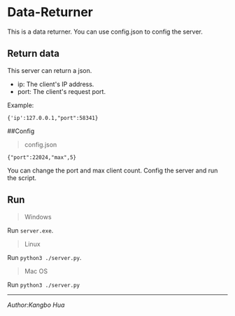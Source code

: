 # Data-Returner
This is a data returner. You can use config.json to config the server.

## Return data

This server can return a json.

- ip: The client's IP address.
- port: The client's request port.

Example:

`{'ip':127.0.0.1,"port":58341}`

##Config

> config.json

`{"port":22024,"max",5}`

You can change the port and max client count. Config the server and run the script.

## Run

> Windows

Run `server.exe`.

> Linux

Run `python3 ./server.py`.

> Mac OS

Run `python3 ./server.py`

---
_Author:Kangbo Hua_
